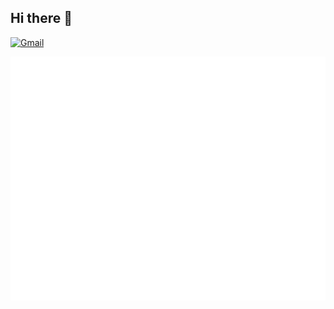 <!---
<div align="center">
  <img width="440" height="380" src="https://github.com/stefanselftaught/stefanselftaught/blob/master/brah.jpg" alt="profile image" />
</div>
-->

## Hi there 👋

[![Gmail](https://img.shields.io/badge/-Gmail-c14438?style=flat&logo=Gmail&logoColor=white)](mailto:stefanpop999@gmail.com)

![Metrics](https://github.com/StefanSelfTaught/StefanSelfTaught/blob/master/github-metrics.svg)


